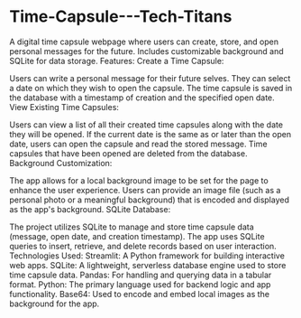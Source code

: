 # Time-Capsule---Tech-Titans
A digital time capsule webpage where users can create, store, and open personal messages for the future. Includes customizable background and SQLite for data storage.
Features:
Create a Time Capsule:

Users can write a personal message for their future selves.
They can select a date on which they wish to open the capsule.
The time capsule is saved in the database with a timestamp of creation and the specified open date.
View Existing Time Capsules:

Users can view a list of all their created time capsules along with the date they will be opened.
If the current date is the same as or later than the open date, users can open the capsule and read the stored message.
Time capsules that have been opened are deleted from the database.
Background Customization:

The app allows for a local background image to be set for the page to enhance the user experience. Users can provide an image file (such as a personal photo or a meaningful background) that is encoded and displayed as the app's background.
SQLite Database:

The project utilizes SQLite to manage and store time capsule data (message, open date, and creation timestamp).
The app uses SQLite queries to insert, retrieve, and delete records based on user interaction.
Technologies Used:
Streamlit: A Python framework for building interactive web apps.
SQLite: A lightweight, serverless database engine used to store time capsule data.
Pandas: For handling and querying data in a tabular format.
Python: The primary language used for backend logic and app functionality.
Base64: Used to encode and embed local images as the background for the app.
